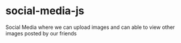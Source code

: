 # social-media-js
 Social Media where we can upload images and can able to view other images posted by our friends
